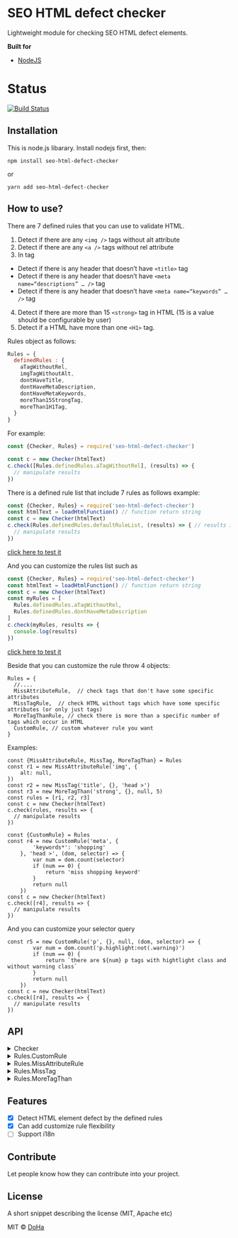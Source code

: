 # SEO HTML defect checker
Lightweight module for checking SEO HTML defect elements.

<b>Built for</b>
- [NodeJS](https://nodejs.org)

# Status

[![Build Status](https://travis-ci.org/doha99/seo-html-defect-checker.svg?branch=master)](https://travis-ci.org/doha99/seo-html-defect-checker)

## Installation

This is node.js libarary. Install nodejs first, then:

```npm install seo-html-defect-checker```

or

```yarn add seo-html-defect-checker```

## How to use?

There are 7 defined rules that you can use to validate HTML.

1. Detect if there are any `<img />` tags without alt attribute
2. Detect if there are any `<a />` tags without rel attribute
3. In <head> tag
* Detect if there is any header that doesn’t have `<title>` tag
* Detect if there is any header that doesn’t have `<meta name=“descriptions” … />` tag
* Detect if there is any header that doesn’t have `<meta name=“keywords” … />` tag
4. Detect if there are more than 15 `<strong>` tag in HTML (15 is a value should be configurable by user)
5. Detect if a HTML have more than one `<H1>` tag.

Rules object as follows:
```javascript
Rules = {
  definedRules : {
    aTagWithoutRel,
    imgTagWithoutAlt,
    dontHaveTitle,
    dontHaveMetaDescription,
    dontHaveMetaKeywords,
    moreThan15StrongTag,
    moreThan1H1Tag,
  }
}
```
For example:

```javascript
const {Checker, Rules} = require('seo-html-defect-checker')

const c = new Checker(htmlText)
c.check([Rules.definedRules.aTagWithoutRel], (results) => {
  // manipulate results
})
```

There is a defined rule list that include 7 rules as follows example:
```javascript
const {Checker, Rules} = require('seo-html-defect-checker')
const htmlText = loadHtmlFunction() // function return string
const c = new Checker(htmlText)
c.check(Rules.definedRules.defaultRuleList, (results) => { // results is array
  // manipulate results
})
```
<a href="https://runkit.com/embed/2rz6mtegby7k" target="_blank">click here to test it</a>


And you can customize the rules list such as
```javascript
const {Checker, Rules} = require('seo-html-defect-checker')
const htmlText = loadHtmlFunction() // function return string
const c = new Checker(htmlText)
const myRules = [
  Rules.definedRules.aTagWithoutRel,
  Rules.definedRules.dontHaveMetaDescription
]
c.check(myRules, results => {
  console.log(results)
})
```
<a href="https://runkit.com/embed/piks9milyb0x" target="_blank">click here to test it</a>

Beside that you can customize the rule throw 4 objects:
```javascripts
Rules = {
  //....
  MissAttributeRule,  // check tags that don't have some specific attributes
  MissTagRule,  // check HTML without tags which have some specific attributes (or only just tags)
  MoreTagThanRule, // check there is more than a specific number of tags which occur in HTML
  CustomRule, // custom whatever rule you want
}
```
Examples:
```javascripts
const {MissAttributeRule, MissTag, MoreTagThan} = Rules
const r1 = new MissAttributeRule('img', {
    alt: null,
})
const r2 = new MissTag('title', {}, 'head >')
const r3 = new MoreTagThan('strong', {}, null, 5)
const rules = [r1, r2, r3]
const c = new Checker(htmlText)
c.check(rules, results => {
  // manipulate results
})
```

```javascripts
const {CustomRule} = Rules
const r4 = new CustomRule('meta', {
        'keywords*': 'shopping'
    }, 'head >', (dom, selector) => {
        var num = dom.count(selector)
        if (num == 0) {
            return 'miss shopping keyword'
        }
        return null
    })
const c = new Checker(htmlText)
c.check([r4], results => {
  // manipulate results
})
```

And you can customize your selector query
```javascripts
const r5 = new CustomRule('p', {}, null, (dom, selector) => {
        var num = dom.count('p.highlight:not(.warning)')
        if (num == 0) {
            return `there are ${num} p tags with hightlight class and without warning class`
        }
        return null
    })
const c = new Checker(htmlText)
c.check([r4], results => {
  // manipulate results
})
```

## API
<details>
  <summary>Checker</summary>

  - constructor(input, output)
    * input is text or stream reader
    * output is file path or stream writer or console
  - check(rules, cb)
    * rules is an array list, contains rule object
    * cb is callback function with first parameter is results (array) of check

</details>
<details>
  <summary>Rules.CustomRule</summary>

  - constructor(tag, attributes, prefix, cb)
  - check(domQuery)
</details>
<details>
  <summary>Rules.MissAttributeRule</summary>

  - constructor(tag, attributes, prefix)
  - check(domQuery)
</details>
<details>
  <summary>Rules.MissTag</summary>

  - constructor(tag, attributes, prefix)
  - check(domQuery)
</details>
<details>
  <summary>Rules.MoreTagThan</summary>

  - constructor(tag, attributes, prefix, specificNumber)
  - check(domQuery)
</details>


## Features

- [x] Detect HTML element defect by the defined rules
- [x] Can add customize rule flexibility
- [ ] Support i18n

## Contribute

Let people know how they can contribute into your project.

## License
A short snippet describing the license (MIT, Apache etc)

MIT © [DoHa](https://github.com/doha99/seo-html-defect-checker/blob/master/LICENSE)
